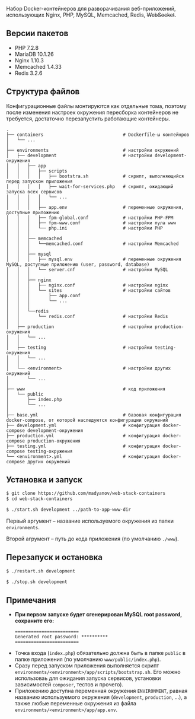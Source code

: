 Набор Docker-контейнеров для разворачивания веб-приложений, использующих Nginx, PHP, MySQL, Memcached, Redis, ~~WebSocket~~.

## Версии пакетов

- PHP 7.2.8
- MariaDB 10.1.26
- Nginx 1.10.3
- Memcached 1.4.33
- Redis 3.2.6

## Структура файлов

Конфигурационные файлы монтируются как отдельные тома, поэтому после изменения настроек окружения пересборка контейнеров не требуется, достаточно перезапустить работающие контейнеры.

```
.
├── containers                              # Dockerfile-ы контейнров
│   └── ...
│
├── environments                            # настройки окружений
│   ├── development                         # настройки development-окружения
│   │   ├── app
│   │   │   ├── scripts
│   │   │   │   ├── bootstra.sh             # скрипт, выполняющийся перед запуском приложения
│   │   │   │   ├── wait-for-services.php   # скрипт, ожидающий запуска всех сервисов
│   │   │   │   └── ...
│   │   │   │
│   │   │   ├── app.env                     # переменные окружения, доступные приложению
│   │   │   ├── fpm-global.conf             # настройки PHP-FPM
│   │   │   ├── fpm-www.conf                # настройки пула www
│   │   │   └── php.ini                     # настройки PHP
│   │   │
│   │   ├── memcached
│   │   │   └──memcached.conf               # настройки Memcached
│   │   │
│   │   ├── mysql
│   │   │   ├── mysql.env                   # переменные окружения MySQL, доступные приложению (user, password, database)
│   │   │   └── server.cnf                  # настройки MySQL
│   │   │
│   │   ├── nginx
│   │   │   ├── nginx.conf                  # настройки nginx
│   │   │   └── sites                       # настройки сайтов
│   │   │       ├── app.conf
│   │   │       └── ...
│   │   │
│   │   └──redis
│   │       └── redis.conf                  # настройки Redis
│   │
│   ├── production                          # настройки production-окружения
│   │   └── ...
│   │
│   ├── testing                             # настройки testing-окружения
│   │   └── ...
│   │
│   └── <environment>                       # настройки других окружений
│       └── ...
│
├── www                                     # код приложения
│   └── public
│       ├── index.php
│       └── ...
│
├── base.yml                                # базовая конфигурация docker-compose, от которой наследуются конфигурации окружений
├── development.yml                         # конфигурация docker-compose development-окружения
├── production.yml                          # конфигурация docker-compose production-окружения
├── testing.yml                             # конфигурация docker-compose testing-окружения
└── <environment>.yml                       # конфигурация docker-compose других окружений
```

## Установка и запуск

```bash
$ git clone https://github.com/madyanov/web-stack-containers
$ cd web-stack-containers
```

```bash
$ ./start.sh development ../path-to-app-www-dir
```

Первый аргумент – название используемого окружения из папки `environments`.

Второй агрумент – путь до кода приложения (по умолчанию `./www`).

## Перезапуск и остановка

```bash
$ ./restart.sh development
```

```bash
$ ./stop.sh development
```

## Примечания

- **При первом запуске будет сгенерирован MySQL root password, сохраните его:**
    ```
    ========================
    Generated root password: **********
    ========================
    ```
- Точка входа (`index.php`) обязательно должна быть в папке `public` в папке приложения (по умолчанию `www/public/index.php`).
- Сразу перед запуском приложения выполняется скрипт `environments/<environment>/app/scripts/bootstrap.sh`. Его можно использоваь для ожидания запуска сервисов, установки зависимостей `composer`, тестов и прочего).
- Приложению доступна переменная окружения `ENVIRONMENT`, равная названию используемого окружения (`development`, `production`, ...), а также любые переменные окружения из файла `environments/<environment>/app/app.env`.
